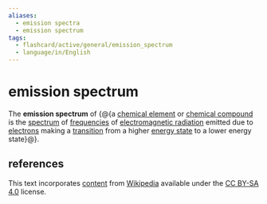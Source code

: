 ```yaml
---
aliases:
  - emission spectra
  - emission spectrum
tags:
  - flashcard/active/general/emission_spectrum
  - language/in/English
---
```


# emission spectrum

The __emission spectrum__ of {@{a [chemical element](chemical%20element.md) or [chemical compound](chemical%20compound.md) is the [spectrum](spectrum%20(physical%20sciences).md) of [frequencies](frequency.md) of [electromagnetic radiation](electromagnetic%20radiation.md) emitted due to [electrons](electron.md) making a [transition](atomic%20electron%20transition.md) from a higher [energy state](energy%20level.md) to a lower energy state}@}.

## references

This text incorporates [content](https://en.wikipedia.org/wiki/emission_spectrum) from [Wikipedia](Wikipedia.md) available under the [CC BY-SA 4.0](https://creativecommons.org/licenses/by-sa/4.0/) license.
